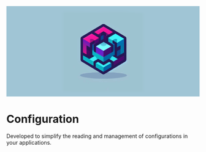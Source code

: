![nucleus framework logo](/docs/cover-github-repository.png)

# Configuration

Developed to simplify the reading and management of configurations in your applications.
